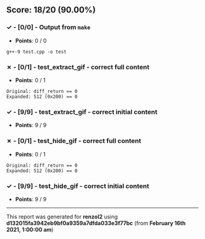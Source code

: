 


## Score: 18/20 (90.00%)


### ✓ - [0/0] - Output from `make`

- **Points**: 0 / 0


```
g++-9 test.cpp -o test

```


### ✗ - [0/1] - test_extract_gif - correct full content

- **Points**: 0 / 1


```
Original: diff_return == 0
Expanded: 512 (0x200) == 0
```


### ✓ - [9/9] - test_extract_gif - correct initial content

- **Points**: 9 / 9





### ✗ - [0/1] - test_hide_gif - correct full content

- **Points**: 0 / 1


```
Original: diff_return == 0
Expanded: 512 (0x200) == 0
```


### ✓ - [9/9] - test_hide_gif - correct initial content

- **Points**: 9 / 9





---

This report was generated for **renzol2** using **d132015fa3942eb9bf0a9359a7dfda033e3f77bc** (from **February 16th 2021, 1:00:00 am**)
